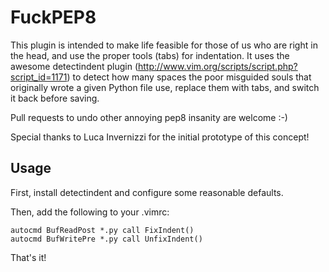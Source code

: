 # FuckPEP8

This plugin is intended to make life feasible for those of us who are right in the head, and use the proper tools (tabs) for indentation. It uses the awesome detectindent plugin (http://www.vim.org/scripts/script.php?script_id=1171) to detect how many spaces the poor misguided souls that originally wrote a given Python file use, replace them with tabs, and switch it back before saving.

Pull requests to undo other annoying pep8 insanity are welcome :-)

Special thanks to Luca Invernizzi for the initial prototype of this concept!

## Usage

First, install detectindent and configure some reasonable defaults.

Then, add the following to your .vimrc:

	autocmd BufReadPost *.py call FixIndent()
	autocmd BufWritePre *.py call UnfixIndent()

That's it!
